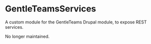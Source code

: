 GentleTeamsServices
===================

A custom module for the GentleTeams Drupal module, to expose REST services.

No longer maintained.
